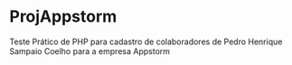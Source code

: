 # ProjAppstorm
Teste Prático de PHP para cadastro de colaboradores de Pedro Henrique Sampaio Coelho para a empresa Appstorm
